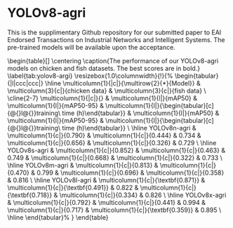 # YOLOv8-agri

This is the supplimentary Github repository for our submitted paper to EAI Endorsed Transactions on Industrial Networks and Intelligent Systems. The pre-trained models will be available upon the acceptance.

\begin{table}[]
	\centering
	\caption{The performance of our YOLOv8-agri models on chicken and fish datasets. The best scores are in bold.}
	\label{tab:yolov8-argi}
	\resizebox{1.0\columnwidth}{!}{%
		\begin{tabular}{|l|ccc|ccc|}
			\hline
			\multicolumn{1}{|c|}{\multirow{2}{*}{Model}} & \multicolumn{3}{c|}{chicken data}                                                                                                                            & \multicolumn{3}{c|}{fish data}                                                                                                                               \\ \cline{2-7} 
			\multicolumn{1}{|c|}{}                       & \multicolumn{1}{l|}{mAP50}          & \multicolumn{1}{l|}{mAP50-95}       & \multicolumn{1}{l|}{\begin{tabular}[c]{@{}l@{}}training\\ time (h)\end{tabular}} & \multicolumn{1}{l|}{mAP50}          & \multicolumn{1}{l|}{mAP50-95}       & \multicolumn{1}{l|}{\begin{tabular}[c]{@{}l@{}}training\\ time (h)\end{tabular}} \\ \hline
			YOLOv8n-agri                                 & \multicolumn{1}{c|}{0.790}          & \multicolumn{1}{c|}{0.444}          & 0.734                                                                            & \multicolumn{1}{c|}{0.656}          & \multicolumn{1}{c|}{0.326}          & 0.729                                                                            \\ \hline
			YOLOv8s-agri                                 & \multicolumn{1}{c|}{0.852}          & \multicolumn{1}{c|}{0.463}          & 0.749                                                                            & \multicolumn{1}{c|}{0.668}          & \multicolumn{1}{c|}{0.322}          & 0.733                                                                            \\ \hline
			YOLOv8m-agri                                 & \multicolumn{1}{c|}{0.813}          & \multicolumn{1}{c|}{0.470}          & 0.799                                                                            & \multicolumn{1}{c|}{0.696}          & \multicolumn{1}{c|}{0.358}          & 0.816                                                                            \\ \hline
			YOLOv8l-agri                                 & \multicolumn{1}{c|}{\textbf{0.871}} & \multicolumn{1}{c|}{\textbf{0.491}} & 0.822                                                                            & \multicolumn{1}{c|}{\textbf{0.718}} & \multicolumn{1}{c|}{0.334}          & 0.826                                                                            \\ \hline
			YOLOv8x-agri                                 & \multicolumn{1}{c|}{0.792}          & \multicolumn{1}{c|}{0.441}          & 0.994                                                                            & \multicolumn{1}{c|}{0.717}          & \multicolumn{1}{c|}{\textbf{0.359}} & 0.895                                                                            \\ \hline
		\end{tabular}%
	}
\end{table}
